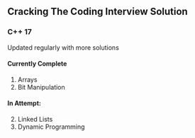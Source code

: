 ## Cracking The Coding Interview Solution
### C++ 17
Updated regularly with more solutions

#### Currently Complete 
1. Arrays
5. Bit Manipulation

#### In Attempt:
2. Linked Lists
8. Dynamic Programming
